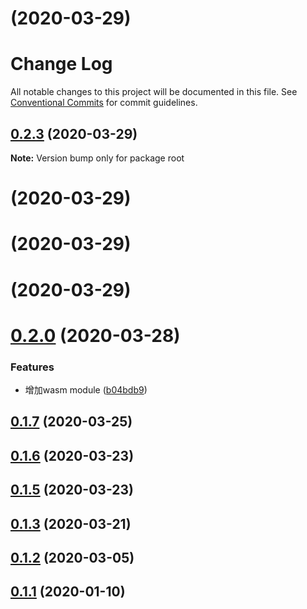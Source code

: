 <a name=""></a>
# [](https://github.com/lamovv/ufly/compare/v0.2.0...v) (2020-03-29)



# Change Log

All notable changes to this project will be documented in this file.
See [Conventional Commits](https://conventionalcommits.org) for commit guidelines.

<a name="0.2.3"></a>
## [0.2.3](https://github.com/lamovv/ufly/compare/v0.2.0...v0.2.3) (2020-03-29)




**Note:** Version bump only for package root

<a name=""></a>
# [](https://github.com/lamovv/ufly/compare/v0.2.0...v) (2020-03-29)



<a name=""></a>
# [](https://github.com/lamovv/ufly/compare/v0.2.0...v) (2020-03-29)



<a name=""></a>
# [](https://github.com/lamovv/ufly/compare/v0.2.0...v) (2020-03-29)



<a name="0.2.0"></a>
# [0.2.0](https://github.com/lamovv/ufly/compare/v0.1.7...v0.2.0) (2020-03-28)


### Features

* 增加wasm module ([b04bdb9](https://github.com/lamovv/ufly/commit/b04bdb9))



<a name="0.1.7"></a>
## [0.1.7](https://github.com/lamovv/ufly/compare/v0.1.6...v0.1.7) (2020-03-25)



<a name="0.1.6"></a>
## [0.1.6](https://github.com/lamovv/ufly/compare/v0.1.5...v0.1.6) (2020-03-23)



<a name="0.1.5"></a>
## [0.1.5](https://github.com/lamovv/ufly/compare/v0.1.3...v0.1.5) (2020-03-23)



<a name="0.1.3"></a>
## [0.1.3](https://github.com/lamovv/ufly/compare/v0.1.2...v0.1.3) (2020-03-21)



<a name="0.1.2"></a>
## [0.1.2](https://github.com/lamovv/ufly/compare/v0.1.1...v0.1.2) (2020-03-05)



<a name="0.1.1"></a>
## [0.1.1](https://github.com/lamovv/ufly/compare/v0.1.0...v0.1.1) (2020-01-10)
